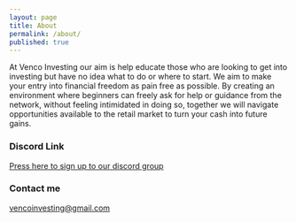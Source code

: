 ```yaml
---
layout: page
title: About
permalink: /about/
published: true
---
```


At Venco Investing our aim is help educate those who are looking to get into investing but have no idea what to do or where to start. We aim to make your entry into financial freedom as pain free as possible. By creating an environment where beginners can freely ask for help or guidance from the network, without feeling intimidated in doing so, together we will navigate opportunities available to the retail market to turn your cash into future gains.


### Discord Link

[Press here to sign up to our discord group](https://discord.gg/waEFVHrh)

### Contact me

[vencoinvesting@gmail.com](mailto:vencoinvesting@gmail.com)

